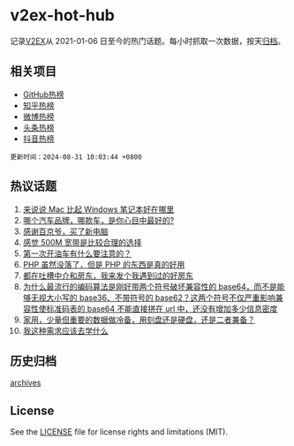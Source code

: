 # v2ex-hot-hub

 记录[V2EX](https://www.v2ex.com/)从 2021-01-06 日至今的热门话题。每小时抓取一次数据，按天[归档](archives)。
 
 ## 相关项目

- [GitHub热榜](https://github.com/lonnyzhang423/github-hot-hub)
- [知乎热榜](https://github.com/lonnyzhang423/zhihu-hot-hub)
- [微博热榜](https://github.com/lonnyzhang423/weibo-hot-hub)
- [头条热榜](https://github.com/lonnyzhang423/toutiao-hot-hub)
- [抖音热榜](https://github.com/lonnyzhang423/douyin-hot-hub)


 `更新时间：2024-08-31 10:03:44 +0800`

## 热议话题

1. [来说说 Mac 比起 Windows 笔记本好在哪里](https://www.v2ex.com/t/1068958)
1. [哪个汽车品牌，哪款车，是你心目中最好的?](https://www.v2ex.com/t/1068945)
1. [感谢百京爷，买了新电脑](https://www.v2ex.com/t/1068935)
1. [感觉 500M 宽带是比较合理的选择](https://www.v2ex.com/t/1068982)
1. [第一次开油车有什么要注意的？](https://www.v2ex.com/t/1068944)
1. [PHP 虽然没落了，但是 PHP 的东西是真的好用](https://www.v2ex.com/t/1069110)
1. [都在吐槽中介和房东，我来发个我遇到过的好房东](https://www.v2ex.com/t/1068950)
1. [为什么最流行的编码算法是刚好带两个符号破坏兼容性的 base64，而不是能够无视大小写的 base36、不带符号的 base62？这两个符号不仅严重影响兼容性使标准码表的 base64 不能直接拼在 url 中，还没有增加多少信息密度](https://www.v2ex.com/t/1069022)
1. [家用，少量但重要的数据做冷备，用刻盘还是硬盘，还是二者兼备？](https://www.v2ex.com/t/1069016)
1. [我这种需求应该去学什么](https://www.v2ex.com/t/1069010)

## 历史归档

[archives](archives)

## License

See the [LICENSE](LICENSE) file for license rights and limitations (MIT).
